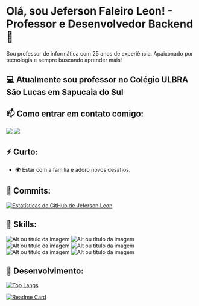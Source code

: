 # Olá, sou Jeferson Faleiro Leon! - Professor e Desenvolvedor Backend 👋


Sou professor de informática com 25 anos de experiência. Apaixonado por tecnologia e sempre buscando aprender mais!

## 💻 Atualmente sou professor no Colégio ULBRA São Lucas em Sapucaia do Sul


## 📫 Como entrar em contato comigo:

  <a href = "mailto:jefersonleonblue@gmail.com"><img src="https://img.shields.io/badge/-Gmail-%23333?style=for-the-badge&logo=gmail&logoColor=white" target="_blank"></a>
   <a href="https://www.linkedin.com/in/jeferson-faleiro-leon-02344222/" target="_blank"><img src="https://img.shields.io/badge/-LinkedIn-%230077B5?style=for-the-badge&logo=linkedin&logoColor=white" target="_blank"></a> 


## ⚡ Curto:

- 🌍 Estar com a família e adoro novos desafios.

## 📝 Commits:

[![Estatísticas do GitHub de Jeferson Leon](https://github-readme-stats.vercel.app/api?username=jefersonleon)](https://github.com/jefersonleon)

## 🚀 Skills:
![Alt ou título da imagem](https://img.shields.io/badge/HTML5-E34F26?style=for-the-badge&logo=html5&logoColor=white)
![Alt ou título da imagem](https://img.shields.io/badge/CSS3-1572B6?style=for-the-badge&logo=css3&logoColor=white)
![Alt ou título da imagem](https://img.shields.io/badge/JavaScript-323330?style=for-the-badge&logo=javascript&logoColor=F7DF1E)
![Alt ou título da imagem](https://img.shields.io/badge/Java-ED8B00?style=for-the-badge&logo=openjdk&logoColor=white)
![Alt ou título da imagem](https://img.shields.io/badge/PHP-777BB4?style=for-the-badge&logo=php&logoColor=white)
![Alt ou título da imagem](https://img.shields.io/badge/Kotlin-0095D5?&style=for-the-badge&logo=kotlin&logoColor=white)


## 💪 Desenvolvimento:
[![Top Langs](https://github-readme-stats.vercel.app/api/top-langs/?username=jefersonleon&layout=donut)](https://github.com/jefersonleon/github-readme-stats)

[![Readme Card](https://github-readme-stats.vercel.app/api/pin/?username=jefersonleon&repo=github-readme-stats)](https://github.com/jefersonleon/github-readme-stats)
